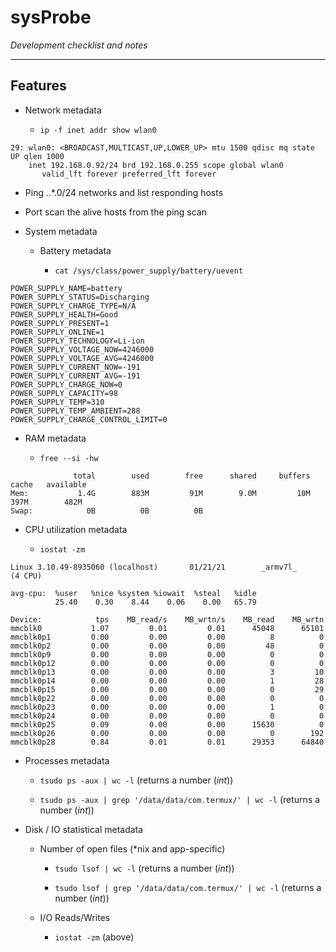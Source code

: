 # sysProbe

_Development checklist and notes_
______

## Features

- Network metadata 

  - `ip -f inet addr show wlan0`

```
29: wlan0: <BROADCAST,MULTICAST,UP,LOWER_UP> mtu 1500 qdisc mq state UP qlen 1000
    inet 192.168.0.92/24 brd 192.168.0.255 scope global wlan0
       valid_lft forever preferred_lft forever
```

  - Ping *.*.*.0/24 networks and list responding hosts

  - Port scan the alive hosts from the ping scan

- System metadata
  
  - Battery metadata 

    - `cat /sys/class/power_supply/battery/uevent`

```
POWER_SUPPLY_NAME=battery
POWER_SUPPLY_STATUS=Discharging
POWER_SUPPLY_CHARGE_TYPE=N/A
POWER_SUPPLY_HEALTH=Good
POWER_SUPPLY_PRESENT=1
POWER_SUPPLY_ONLINE=1
POWER_SUPPLY_TECHNOLOGY=Li-ion
POWER_SUPPLY_VOLTAGE_NOW=4246000
POWER_SUPPLY_VOLTAGE_AVG=4246000
POWER_SUPPLY_CURRENT_NOW=-191
POWER_SUPPLY_CURRENT_AVG=-191
POWER_SUPPLY_CHARGE_NOW=0
POWER_SUPPLY_CAPACITY=98
POWER_SUPPLY_TEMP=310
POWER_SUPPLY_TEMP_AMBIENT=288
POWER_SUPPLY_CHARGE_CONTROL_LIMIT=0
```

  - RAM metadata

    - `free --si -hw`

```
              total        used        free      shared     buffers       cache   available
Mem:           1.4G        883M         91M        9.0M         10M        397M        482M
Swap:            0B          0B          0B
```

  - CPU utilization metadata

    - `iostat -zm` 

```
Linux 3.10.49-8935060 (localhost)       01/21/21        _armv7l_        (4 CPU)

avg-cpu:  %user   %nice %system %iowait  %steal   %idle
          25.40    0.30    8.44    0.06    0.00   65.79

Device:            tps    MB_read/s    MB_wrtn/s    MB_read    MB_wrtn
mmcblk0           1.07         0.01         0.01      45048      65101
mmcblk0p1         0.00         0.00         0.00          8          0
mmcblk0p2         0.00         0.00         0.00         48          0
mmcblk0p9         0.00         0.00         0.00          0          0
mmcblk0p12        0.00         0.00         0.00          0          0
mmcblk0p13        0.00         0.00         0.00          3         10
mmcblk0p14        0.00         0.00         0.00          1         28
mmcblk0p15        0.00         0.00         0.00          0         29
mmcblk0p22        0.00         0.00         0.00          0          0
mmcblk0p23        0.00         0.00         0.00          1          0
mmcblk0p24        0.00         0.00         0.00          0          0
mmcblk0p25        0.09         0.00         0.00      15630          0
mmcblk0p26        0.00         0.00         0.00          0        192
mmcblk0p28        0.84         0.01         0.01      29353      64840

```

  - Processes metadata

    - `tsudo ps -aux | wc -l` (returns a number (_int_))

    - `tsudo ps -aux | grep '/data/data/com.termux/' | wc -l` (returns a number (_int_))



  - Disk / IO statistical metadata

    - Number of open files (*nix and app-specific)

      - `tsudo lsof | wc -l` (returns a number (_int_))

      - `tsudo lsof | grep '/data/data/com.termux/' | wc -l` (returns a number (_int_))

    - I/O Reads/Writes 

      - `iostat -zm` (above)